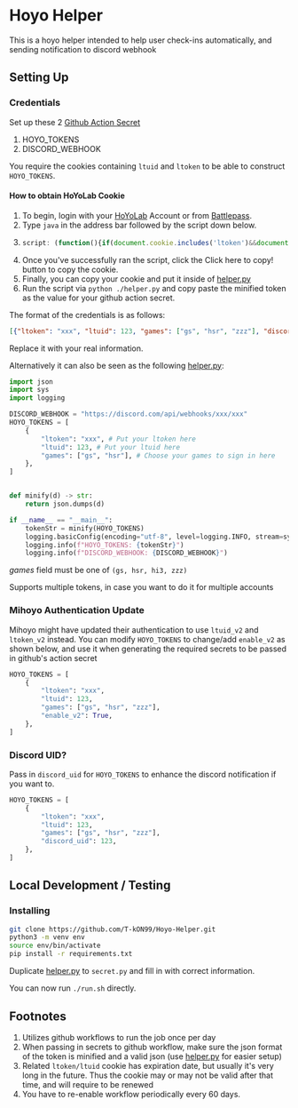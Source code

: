 # Hoyo Helper

This is a hoyo helper intended to help user check-ins automatically, and sending notification to discord webhook

## Setting Up

### Credentials

Set up these 2 [Github Action Secret](https://docs.github.com/en/actions/security-guides/using-secrets-in-github-actions#creating-secrets-for-a-repository)
1. HOYO_TOKENS
2. DISCORD_WEBHOOK

You require the cookies containing `ltuid` and `ltoken` to be able to construct `HOYO_TOKENS`.

#### How to obtain HoYoLab Cookie

1. To begin, login with your [HoYoLab](https://www.hoyolab.com/home) Account or from [Battlepass](https://act.hoyolab.com/app/community-game-records-sea/index.html?bbs_presentation_style=fullscreen&bbs_auth_required=true&gid=2&user_id=122516750&utm_source=hoyolab&utm_medium=gamecard&bbs_theme=light&bbs_theme_device=1#/ys).
2. Type `java` in the address bar followed by the script down below.
3. ```javascript
   script: (function(){if(document.cookie.includes('ltoken')&&document.cookie.includes('ltuid')){const e=document.createElement('input');e.value=document.cookie,document.body.appendChild(e),e.focus(),e.select();var t=document.execCommand('copy');document.body.removeChild(e),t?alert('HoYoLAB cookie copied to clipboard'):prompt('Failed to copy cookie. Manually copy the cookie below:\n\n',e.value)}else alert('Please logout and log back in. Cookie is expired/invalid!')})();
   ```
4. Once you've successfully ran the script, click the Click here to copy! button to copy the cookie.
5. Finally, you can copy your cookie and put it inside of [helper.py](./helper.py)
6. Run the script via `python ./helper.py` and copy paste the minified token as the value for your github action secret.


The format of the credentials is as follows:

```json
[{"ltoken": "xxx", "ltuid": 123, "games": ["gs", "hsr", "zzz"], "discord_uid": 123}]
```

Replace it with your real information. 

Alternatively it can also be seen as the following [helper.py](./helper.py):

```python
import json
import sys
import logging

DISCORD_WEBHOOK = "https://discord.com/api/webhooks/xxx/xxx"
HOYO_TOKENS = [
    {
        "ltoken": "xxx", # Put your ltoken here
        "ltuid": 123, # Put your ltuid here
        "games": ["gs", "hsr"], # Choose your games to sign in here
    },
]


def minify(d) -> str:
    return json.dumps(d)

if __name__ == "__main__":
    tokenStr = minify(HOYO_TOKENS)
    logging.basicConfig(encoding="utf-8", level=logging.INFO, stream=sys.stdout)
    logging.info(f"HOYO_TOKENS: {tokenStr}")
    logging.info(f"DISCORD_WEBHOOK: {DISCORD_WEBHOOK}")
```

*games* field must be one of `(gs, hsr, hi3, zzz)`

Supports multiple tokens, in case you want to do it for multiple accounts


### Mihoyo Authentication Update

Mihoyo might have updated their authentication to use `ltuid_v2` and `ltoken_v2` instead. You can modify `HOYO_TOKENS` to change/add `enable_v2` as shown below, and use it when generating the required secrets to be passed in github's action secret

```python
HOYO_TOKENS = [
    {
        "ltoken": "xxx",
        "ltuid": 123,
        "games": ["gs", "hsr", "zzz"],
        "enable_v2": True,
    },
]
```

### Discord UID?

Pass in `discord_uid` for `HOYO_TOKENS` to enhance the discord notification if you want to.

```python
HOYO_TOKENS = [
    {
        "ltoken": "xxx",
        "ltuid": 123,
        "games": ["gs", "hsr", "zzz"],
        "discord_uid": 123,
    },
]
```

## Local Development / Testing

### Installing
```bash
git clone https://github.com/T-kON99/Hoyo-Helper.git
python3 -m venv env
source env/bin/activate
pip install -r requirements.txt
```

Duplicate [helper.py](./helper.py) to `secret.py` and fill in with correct information. 

You can now run `./run.sh` directly.

## Footnotes

1. Utilizes github workflows to run the job once per day
2. When passing in secrets to github workflow, make sure the json format of the token is minified and a valid json (use [helper.py](./helper.py) for easier setup)
3. Related `ltoken/ltuid` cookie has expiration date, but usually it's very long in the future. Thus the cookie may or may not be valid after that time, and will require to be renewed
4. You have to re-enable workflow periodically every 60 days.
